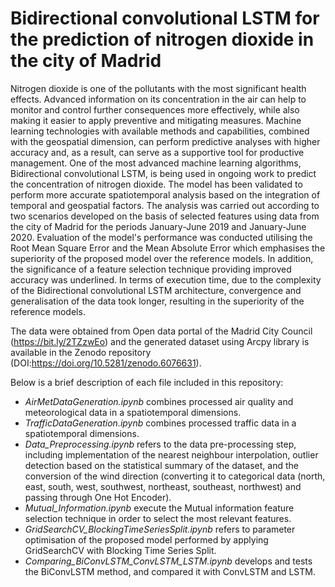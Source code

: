 # Bidirectional convolutional LSTM for the prediction of nitrogen dioxide in the city of Madrid

Nitrogen dioxide is one of the pollutants with the most significant health effects. Advanced information on its concentration in the air can help to monitor and control further consequences more effectively, while also making it easier to apply preventive and mitigating measures. Machine learning technologies with available methods and capabilities, combined with the geospatial dimension, can perform predictive analyses with higher accuracy and, as a result, can serve as a supportive tool for productive management. One of the most advanced machine learning algorithms, Bidirectional convolutional LSTM, is being used in ongoing work to predict the concentration of nitrogen dioxide. The model has been validated to perform more accurate spatiotemporal analysis based on the integration of temporal and geospatial factors. The analysis was carried out according to two scenarios developed on the basis of selected features using data from the city of Madrid for the periods January-June 2019 and January-June 2020. Evaluation of the model's performance was conducted utilising the Root Mean Square Error and the Mean Absolute Error which emphasises the superiority of the proposed model over the reference models. In addition, the significance of a feature selection technique providing improved accuracy was underlined. In terms of execution time, due to the complexity of the Bidirectional convolutional LSTM architecture, convergence and generalisation of the data took longer, resulting in the superiority of the reference models.


The data were obtained from Open data portal of the Madrid City Council (https://bit.ly/2TZzwEo) and the generated dataset using Arcpy library is available in the Zenodo repository (DOI:https://doi.org/10.5281/zenodo.6076631).

Below is a brief description of each file included in this repository:

- _AirMetDataGeneration.ipynb_  combines processed air quality and meteorological data in a spatiotemporal dimensions.
- _TrafficDataGeneration.ipynb_  combines processed traffic data in a spatiotemporal dimensions.
- _Data\_Preprocessing.ipynb_ refers to the data pre-processing step, including implementation of the nearest neighbour interpolation, outlier detection based on the statistical summary of the dataset, and the conversion of the wind direction (converting it to categorical data (north, east, south, west, southwest, northeast, southeast, northwest) and passing through One Hot Encoder). 
- _Mutual\_Information.ipynb_ execute the Mutual information feature selection technique in order to select the most relevant features. 
- _GridSearchCV\_BlockingTimeSeriesSplit.ipynb_ refers to parameter optimisation of the proposed model performed by applying GridSearchCV with Blocking Time Series Split. 
- _Comparing\_BiConvLSTM\_ConvLSTM\_LSTM.ipynb_ develops and tests the BiConvLSTM method, and compared it with ConvLSTM and LSTM. 






